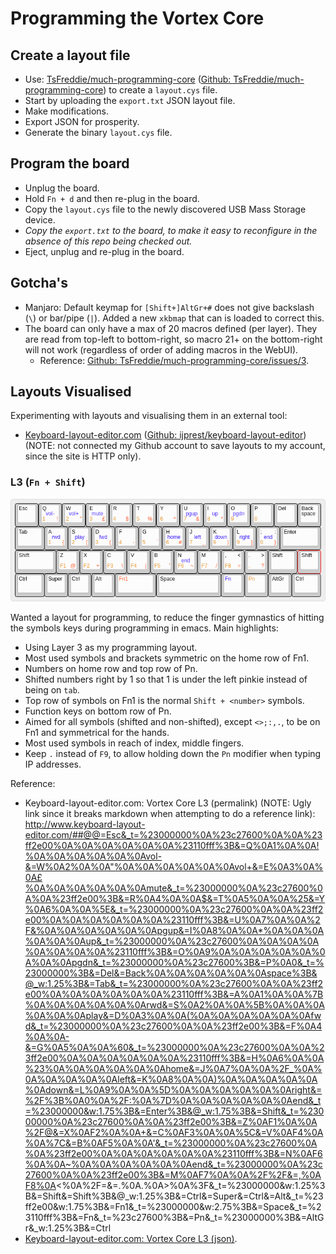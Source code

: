 Programming the Vortex Core
===========================

Create a layout file
--------------------

* Use: [TsFreddie/much-programming-core] ([Github:
  TsFreddie/much-programming-core]) to create a `layout.cys` file.
* Start by uploading the `export.txt` JSON layout file.
* Make modifications.
* Export JSON for prosperity.
* Generate the binary `layout.cys` file.

Program the board
-----------------

* Unplug the board.
* Hold `Fn + d` and then re-plug in the board.
* Copy the `layout.cys` file to the newly discovered USB Mass Storage device.
* _Copy the `export.txt` to the board, to make it easy to reconfigure in the
  absence of this repo being checked out._
* Eject, unplug and re-plug in the board.

Gotcha's
--------

* Manjaro: Default keymap for `[Shift+]AltGr+#` does not give backslash (`\`)
  or bar/pipe (`|`). Added a new `xkbmap` that can is loaded to correct this.
* The board can only have a max of 20 macros defined (per layer). They are read
  from top-left to bottom-right, so macro 21+ on the bottom-right will not work
  (regardless of order of adding macros in the WebUI).
    * Reference: [Github: TsFreddie/much-programming-core/issues/3].

Layouts Visualised
------------------

Experimenting with layouts and visualising them in an external tool:

* [Keyboard-layout-editor.com] ([Github: ijprest/keyboard-layout-editor])
  (NOTE: not connected my Github account to save layouts to my account, since
  the site is HTTP only).

### L3 (`Fn + Shift`)

![Keyboard-layout-editor.com: Vortex Core L3 (png)](l3/keyboard-layout.png)

Wanted a layout for programming, to reduce the finger gymnastics of hitting the
symbols keys during programming in emacs. Main highlights:

* Using Layer 3 as my programming layout.
* Most used symbols and brackets symmetric on the home row of Fn1.
* Numbers on home row and top row of Pn.
* Shifted numbers right by 1 so that 1 is under the left pinkie instead of
  being on `tab`.
* Top row of symbols on Fn1 is the normal `Shift + <number>` symbols.
* Function keys on bottom row of Pn.
* Aimed for all symbols (shifted and non-shifted), except `<>;:,.`, to be on
  Fn1 and symmetrical for the hands.
* Most used symbols in reach of index, middle fingers.
* Keep `.` instead of `F9`, to allow holding down the `Pn` modifier when typing
  IP addresses.

Reference:

* Keyboard-layout-editor.com: Vortex Core L3 (permalink) (NOTE: Ugly link since
  it breaks markdown when attempting to do a reference link):
  http://www.keyboard-layout-editor.com/##@@=Esc&_t=%23000000%0A%23c27600%0A%0A%23ff2e00%0A%0A%0A%0A%0A%0A%23110fff%3B&=Q%0A1%0A%0A!%0A%0A%0A%0A%0A%0Avol-&=W%0A2%0A%0A"%0A%0A%0A%0A%0A%0Avol+&=E%0A3%0A%0A£%0A%0A%0A%0A%0A%0Amute&_t=%23000000%0A%23c27600%0A%0A%23ff2e00%3B&=R%0A4%0A%0A$&=T%0A5%0A%0A%25&=Y%0A6%0A%0A%5E&_t=%23000000%0A%23c27600%0A%0A%23ff2e00%0A%0A%0A%0A%0A%0A%23110fff%3B&=U%0A7%0A%0A%2F&%0A%0A%0A%0A%0A%0Apgup&=I%0A8%0A%0A*%0A%0A%0A%0A%0A%0Aup&_t=%23000000%0A%23c27600%0A%0A%0A%0A%0A%0A%0A%0A%23110fff%3B&=O%0A9%0A%0A%0A%0A%0A%0A%0A%0Apgdn&_t=%23000000%0A%23c27600%3B&=P%0A0&_t=%23000000%3B&=Del&=Back%0A%0A%0A%0A%0A%0Aspace%3B&@_w:1.25%3B&=Tab&_t=%23000000%0A%23c27600%0A%0A%23ff2e00%0A%0A%0A%0A%0A%0A%23110fff%3B&=A%0A1%0A%0A%7B%0A%0A%0A%0A%0A%0Arwd&=S%0A2%0A%0A%5B%0A%0A%0A%0A%0A%0Aplay&=D%0A3%0A%0A(%0A%0A%0A%0A%0A%0Afwd&_t=%23000000%0A%23c27600%0A%0A%23ff2e00%3B&=F%0A4%0A%0A-&=G%0A5%0A%0A%60&_t=%23000000%0A%23c27600%0A%0A%23ff2e00%0A%0A%0A%0A%0A%0A%23110fff%3B&=H%0A6%0A%0A%23%0A%0A%0A%0A%0A%0Ahome&=J%0A7%0A%0A%2F_%0A%0A%0A%0A%0A%0Aleft&=K%0A8%0A%0A)%0A%0A%0A%0A%0A%0Adown&=L%0A9%0A%0A%5D%0A%0A%0A%0A%0A%0Aright&=%2F%3B%0A0%0A%2F:%0A%7D%0A%0A%0A%0A%0A%0Aend&_t=%23000000&w:1.75%3B&=Enter%3B&@_w:1.75%3B&=Shift&_t=%23000000%0A%23c27600%0A%0A%23ff2e00%3B&=Z%0AF1%0A%0A%2F@&=X%0AF2%0A%0A+&=C%0AF3%0A%0A%5C&=V%0AF4%0A%0A%7C&=B%0AF5%0A%0A'&_t=%23000000%0A%23c27600%0A%0A%23ff2e00%0A%0A%0A%0A%0A%0A%23110fff%3B&=N%0AF6%0A%0A~%0A%0A%0A%0A%0A%0Aend&_t=%23000000%0A%23c27600%0A%0A%23ff2e00%3B&=M%0AF7%0A%0A%2F%2F&=,%0AF8%0A<%0A%2F=&=.%0A.%0A>%0A%3F&_t=%23000000&w:1.25%3B&=Shift&=Shift%3B&@_w:1.25%3B&=Ctrl&=Super&=Ctrl&=Alt&_t=%23ff2e00&w:1.75%3B&=Fn1&_t=%23000000&w:2.75%3B&=Space&_t=%23110fff%3B&=Fn&_t=%23c27600%3B&=Pn&_t=%23000000%3B&=AltGr&_w:1.25%3B&=Ctrl
* [Keyboard-layout-editor.com: Vortex Core L3 (json)].


[TsFreddie/much-programming-core]: https://tsfreddie.github.io/much-programming-core/
[Github: TsFreddie/much-programming-core]: https://github.com/TsFreddie/much-programming-core
[Github: TsFreddie/much-programming-core/issues/3]: https://github.com/TsFreddie/much-programming-core/issues/3

[Github: ijprest/keyboard-layout-editor]: https://github.com/ijprest/keyboard-layout-editor
[Keyboard-layout-editor.com]: http://www.keyboard-layout-editor.com/#/
[Keyboard-layout-editor.com: Vortex Core L3 (json)]: l3/keyboard-layout.json
